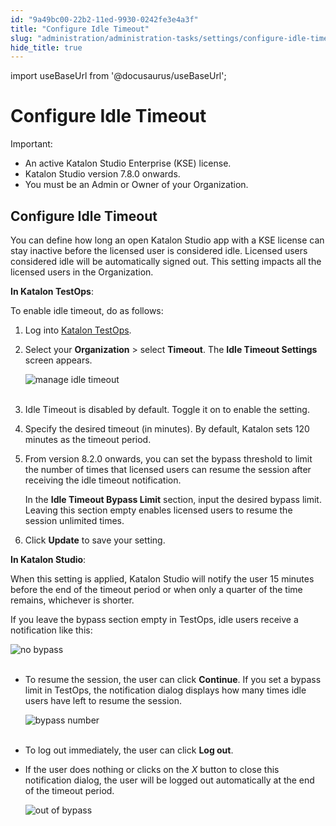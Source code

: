 ```yaml
---
id: "9a49bc00-22b2-11ed-9930-0242fe3e4a3f"
title: "Configure Idle Timeout"
slug: "administration/administration-tasks/settings/configure-idle-timeout"
hide_title: true
---
```

import useBaseUrl from '@docusaurus/useBaseUrl';


# <a id="id" class="anchor_top_offset"/><a id="ariaid-title1" class="anchor_top_offset"/>Configure Idle Timeout

<div xmlns="http://www.w3.org/1999/xhtml" className="note important note_important"><span className="note__title">Important:</span> 
  <ul className="ul"><li className="li">An active Katalon Studio Enterprise (KSE) license.</li><li className="li">Katalon Studio version 7.8.0 onwards.</li><li className="li">You must be an Admin or Owner of your Organization.</li></ul>
</div>

## <a id="id_1" class="anchor_top_offset"/>Configure Idle Timeout

<p xmlns="http://www.w3.org/1999/xhtml" className="p">You can define how long an open Katalon Studio app with a KSE   license can stay inactive before the licensed user is considered   idle. Licensed users considered idle will be automatically signed   out. This setting impacts all the licensed users in the   Organization.</p> 
<p xmlns="http://www.w3.org/1999/xhtml" className="p"><strong className="ph b">In Katalon TestOps</strong>:</p> 
<p xmlns="http://www.w3.org/1999/xhtml" className="p">To enable idle timeout, do as follows:</p> 
<ol xmlns="http://www.w3.org/1999/xhtml" className="ol"><li className="li">Log into <a className="xref j-external-link" href="https://testops.katalon.io/" target="_blank">Katalon       TestOps</a>.</li><li className="li">     <p className="p">Select your <strong className="ph b">Organization</strong> &gt; select       <strong className="ph b">Timeout</strong>. The <strong className="ph b">Idle Timeout         Settings</strong> screen appears.</p>     <p className="p">       <img className="image" src={useBaseUrl("https://github.com/katalon-studio/docs-images/raw/master/katalon-studio/docs/idle-timeout/idle-timeout.png")} alt="manage idle timeout" /><br /><br />     </p>   </li><li className="li">     <p className="p">Idle Timeout is disabled by default. Toggle it on to enable the       setting.</p>   </li><li className="li">     <p className="p">Specify the desired timeout (in minutes). By default, Katalon       sets 120 minutes as the timeout period.</p>   </li><li className="li">     <p className="p">From version 8.2.0 onwards, you can set the bypass threshold to       limit the number of times that licensed users can resume the       session after receiving the idle timeout notification.</p>     <p className="p">In the <strong className="ph b">Idle Timeout Bypass Limit</strong> section, input       the desired bypass limit. Leaving this section empty enables       licensed users to resume the session unlimited times.</p>   </li><li className="li">     <p className="p">Click <strong className="ph b">Update</strong> to save your setting.</p>   </li></ol> 
<p xmlns="http://www.w3.org/1999/xhtml" className="p"><strong className="ph b">In Katalon Studio</strong>:</p> 
<p xmlns="http://www.w3.org/1999/xhtml" className="p">When this setting is applied, Katalon Studio will notify the   user 15 minutes before the end of the timeout period or when only a   quarter of the time remains, whichever is shorter.</p> 
<p xmlns="http://www.w3.org/1999/xhtml" className="p">If you leave the bypass section empty in TestOps, idle users   receive a notification like this:</p> 
<p xmlns="http://www.w3.org/1999/xhtml" className="p">   <img className="image" src={useBaseUrl("https://github.com/katalon-studio/docs-images/raw/master/katalon-studio/docs/idle-timeout/KS-Idle-timeout-dialog-no-bypassed-time.png")} alt="no bypass" /><br /><br /> </p> 
<ul xmlns="http://www.w3.org/1999/xhtml" className="ul"><li className="li">     <p className="p">To resume the session, the user can click       <strong className="ph b">Continue</strong>. If you set a bypass limit in TestOps,       the notification dialog displays how many times idle users have       left to resume the session.</p>     <p className="p">       <img className="image" src={useBaseUrl("https://github.com/katalon-studio/docs-images/raw/master/katalon-studio/docs/idle-timeout/KS-Idle-timeout-dialog-with-bypassed-time.png")} alt="bypass number" /><br /><br />     </p>   </li><li className="li">     <p className="p">To log out immediately, the user can click <strong className="ph b">Log         out</strong>.</p>   </li><li className="li">     <p className="p">If the user does nothing or clicks on the <em className="ph i">X</em> button to       close this notification dialog, the user will be logged out       automatically at the end of the timeout period.</p>     <p className="p">       <img className="image" src={useBaseUrl("https://github.com/katalon-studio/docs-images/raw/master/katalon-studio/docs/idle-timeout/KS-Used-up-idle-timeout-dialog.png")} alt="out of bypass" /><br /><br />     </p>   </li></ul> 
